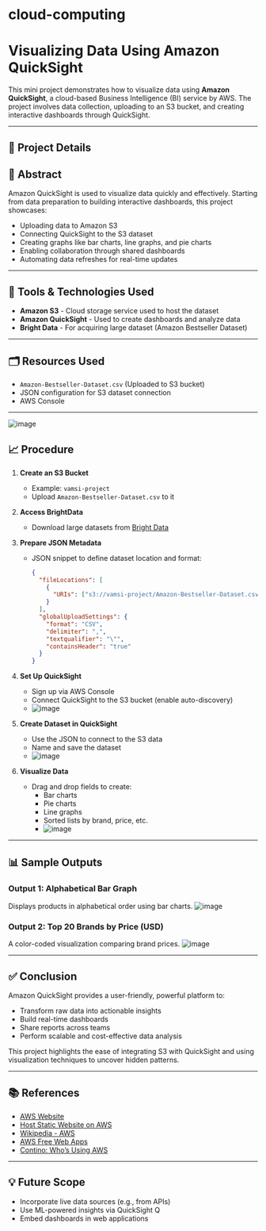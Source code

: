 # cloud-computing
# Visualizing Data Using Amazon QuickSight

This mini project demonstrates how to visualize data using **Amazon QuickSight**, a cloud-based Business Intelligence (BI) service by AWS. The project involves data collection, uploading to an S3 bucket, and creating interactive dashboards through QuickSight.

---

## 📌 Project Details

## 📖 Abstract

Amazon QuickSight is used to visualize data quickly and effectively. Starting from data preparation to building interactive dashboards, this project showcases:
- Uploading data to Amazon S3
- Connecting QuickSight to the S3 dataset
- Creating graphs like bar charts, line graphs, and pie charts
- Enabling collaboration through shared dashboards
- Automating data refreshes for real-time updates

---

## 🔧 Tools & Technologies Used

- **Amazon S3** - Cloud storage service used to host the dataset
- **Amazon QuickSight** - Used to create dashboards and analyze data
- **Bright Data** - For acquiring large dataset (Amazon Bestseller Dataset)

---

## 🗂️ Resources Used

- `Amazon-Bestseller-Dataset.csv` (Uploaded to S3 bucket)
- JSON configuration for S3 dataset connection
- AWS Console

---

![image](https://github.com/user-attachments/assets/dbf5b508-1845-46c9-b69e-bf598b2b37ba)


## 📈 Procedure

1. **Create an S3 Bucket**
   - Example: `vamsi-project`
   - Upload `Amazon-Bestseller-Dataset.csv` to it

2. **Access BrightData**
   - Download large datasets from [Bright Data](https://brightdata.com)

3. **Prepare JSON Metadata**
   - JSON snippet to define dataset location and format:
     ```json
     {
       "fileLocations": [
         {
           "URIs": ["s3://vamsi-project/Amazon-Bestseller-Dataset.csv"]
         }
       ],
       "globalUploadSettings": {
         "format": "CSV",
         "delimiter": ",",
         "textqualifier": "\"",
         "containsHeader": "true"
       }
     }
     ```

4. **Set Up QuickSight**
   - Sign up via AWS Console
   - Connect QuickSight to the S3 bucket (enable auto-discovery)
   - ![image](https://github.com/user-attachments/assets/d2663bf5-68f2-4bff-b89b-699c11b11b9b)


5. **Create Dataset in QuickSight**
   - Use the JSON to connect to the S3 data
   - Name and save the dataset
   - ![image](https://github.com/user-attachments/assets/d044fc18-a0b3-40ec-8810-4288e312def5)


6. **Visualize Data**
   - Drag and drop fields to create:
     - Bar charts
     - Pie charts
     - Line graphs
     - Sorted lists by brand, price, etc.
     - ![image](https://github.com/user-attachments/assets/5ae932f2-b811-4c33-81fd-715893890431)


---

## 📊 Sample Outputs

### Output 1: Alphabetical Bar Graph
Displays products in alphabetical order using bar charts.
![image](https://github.com/user-attachments/assets/543a9434-e029-44b0-b828-c3ccfc6f4f3d)


### Output 2: Top 20 Brands by Price (USD)
A color-coded visualization comparing brand prices.
![image](https://github.com/user-attachments/assets/d38e7e5c-90ba-4749-b992-f3908b59febc)


---

## ✅ Conclusion

Amazon QuickSight provides a user-friendly, powerful platform to:
- Transform raw data into actionable insights
- Build real-time dashboards
- Share reports across teams
- Perform scalable and cost-effective data analysis

This project highlights the ease of integrating S3 with QuickSight and using visualization techniques to uncover hidden patterns.

---

## 📚 References

- [AWS Website](https://aws.amazon.com)
- [Host Static Website on AWS](https://aws.amazon.com/getting-started/projects/host-static-website/faq)
- [Wikipedia - AWS](https://en.wikipedia.org/wiki/Amazon_Web_Services)
- [AWS Free Web Apps](https://aws.amazon.com/free/webapps)
- [Contino: Who’s Using AWS](https://www.contino.io/insights/whos-using-aws)

---

## 💡 Future Scope

- Incorporate live data sources (e.g., from APIs)
- Use ML-powered insights via QuickSight Q
- Embed dashboards in web applications
